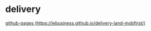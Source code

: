 # delivery

[github-pages (https://lebusiness.github.io/delivery-land-mobfirst/)](https://lebusiness.github.io/delivery-land-mobfirst/)
